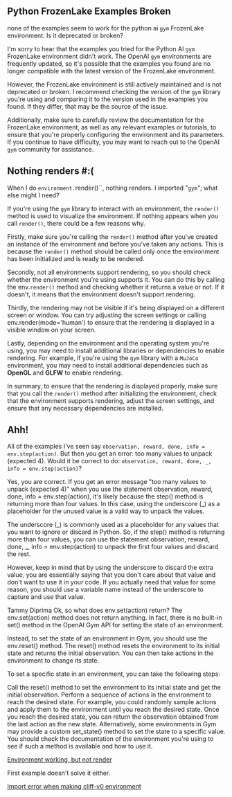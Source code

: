 ## Python FrozenLake Examples Broken

none of the examples seem to work for the python ai `gym` FrozenLake environment.  Is it deprecated or broken?

I'm sorry to hear that the examples you tried for the Python AI `gym` FrozenLake environment didn't work. The OpenAI `gym` environments are frequently updated, so it's possible that the examples you found are no longer compatible with the latest version of the FrozenLake environment.

However, the FrozenLake environment is still actively maintained and is not deprecated or broken. I recommend checking the version of the `gym` library you're using and comparing it to the version used in the examples you found. If they differ, that may be the source of the issue.

Additionally, make sure to carefully review the documentation for the FrozenLake environment, as well as any relevant examples or tutorials, to ensure that you're properly configuring the environment and its parameters. If you continue to have difficulty, you may want to reach out to the OpenAI `gym` community for assistance.


## Nothing renders #:(

When I do `environment.`render()``, nothing renders.  I imported "`gym`"; what else might I need?

If you're using the `gym` library to interact with an environment, the `render()` method is used to visualize the environment. If nothing appears when you call `render()`, there could be a few reasons why.

Firstly, make sure you're calling the `render()` method after you've created an instance of the environment and before you've taken any actions. This is because the `render()` method should be called only once the environment has been initialized and is ready to be rendered.

Secondly, not all environments support rendering, so you should check whether the environment you're using supports it. You can do this by calling the env.`render()` method and checking whether it returns a value or not. If it doesn't, it means that the environment doesn't support rendering.

Thirdly, the rendering may not be visible if it's being displayed on a different screen or window. You can try adjusting the screen settings or calling env.render(mode='human') to ensure that the rendering is displayed in a visible window on your screen.

Lastly, depending on the environment and the operating system you're using, you may need to install additional libraries or dependencies to enable rendering. For example, if you're using the `gym` library with a `MuJoCo` environment, you may need to install additional dependencies such as **OpenGL** and **GLFW** to enable rendering.

In summary, to ensure that the rendering is displayed properly, make sure that you call the `render()` method after initializing the environment, check that the environment supports rendering, adjust the screen settings, and ensure that any necessary dependencies are installed.

## Ahh!

All of the examples I've seen say `observation, reward, done, info = env.step(action)`.  But then you get an error: too many values to unpack (expected 4).  Would it be correct to do: `observation, reward, done, _, info = env.step(action)`?

Yes, you are correct. If you get an error message "too many values to unpack (expected 4)" when you use the statement observation, reward, done, info = env.step(action), it's likely because the step() method is returning more than four values. In this case, using the underscore (_) as a placeholder for the unused value is a valid way to unpack the values.

The underscore (_) is commonly used as a placeholder for any values that you want to ignore or discard in Python. So, if the step() method is returning more than four values, you can use the statement observation, reward, done, _, info = env.step(action) to unpack the first four values and discard the rest.

However, keep in mind that by using the underscore to discard the extra value, you are essentially saying that you don't care about that value and don't want to use it in your code. If you actually need that value for some reason, you should use a variable name instead of the underscore to capture and use that value.




Tammy Diprima
Ok, so what does env.set(action) return?
The env.set(action) method does not return anything. In fact, there is no built-in set() method in the OpenAI Gym API for setting the state of an environment.

Instead, to set the state of an environment in Gym, you should use the env.reset() method. The reset() method resets the environment to its initial state and returns the initial observation. You can then take actions in the environment to change its state.

To set a specific state in an environment, you can take the following steps:

Call the reset() method to set the environment to its initial state and get the initial observation.
Perform a sequence of actions in the environment to reach the desired state. For example, you could randomly sample actions and apply them to the environment until you reach the desired state.
Once you reach the desired state, you can return the observation obtained from the last action as the new state.
Alternatively, some environments in Gym may provide a custom set_state() method to set the state to a specific value. You should check the documentation of the environment you're using to see if such a method is available and how to use it.

[Environment working, but not render](https://github.com/openai/gym/issues/762)

First example doesn't solve it either.

[Import error when making cliff-v0 environment](https://github.com/openai/gym/issues/2779)



<br>
